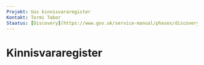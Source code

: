 ```yaml
---
Projekt: Uus kinnisvararegister
Kontakt: Tormi Tabor
Staatus: [Discovery](https://www.gov.uk/service-manual/phases/discovery.html)
---
```


# Kinnisvararegister

